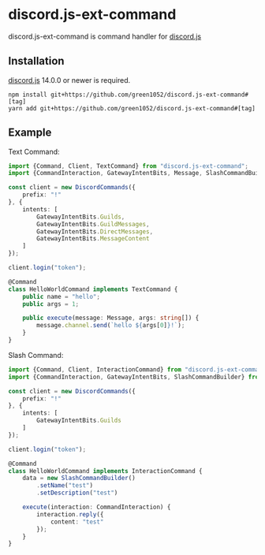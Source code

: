 # discord.js-ext-command

discord.js-ext-command is command handler for [discord.js](https://github.com/discordjs/discord.js/)

## Installation

[discord.js](https://github.com/discordjs/discord.js/) 14.0.0 or newer is required.

```
npm install git+https://github.com/green1052/discord.js-ext-command#[tag]
yarn add git+https://github.com/green1052/discord.js-ext-command#[tag]
```

## Example

Text Command:

```typescript
import {Command, Client, TextCommand} from "discord.js-ext-command";
import {CommandInteraction, GatewayIntentBits, Message, SlashCommandBuilder} from "discord.js";

const client = new DiscordCommands({
    prefix: "!"
}, {
    intents: [
        GatewayIntentBits.Guilds,
        GatewayIntentBits.GuildMessages,
        GatewayIntentBits.DirectMessages,
        GatewayIntentBits.MessageContent
    ]
});

client.login("token");

@Command
class HelloWorldCommand implements TextCommand {
    public name = "hello";
    public args = 1;

    public execute(message: Message, args: string[]) {
        message.channel.send(`hello ${args[0]}!`);
    }
}
```

Slash Command:

```typescript
import {Command, Client, InteractionCommand} from "discord.js-ext-command";
import {CommandInteraction, GatewayIntentBits, SlashCommandBuilder} from "discord.js";

const client = new DiscordCommands({
    prefix: "!"
}, {
    intents: [
        GatewayIntentBits.Guilds
    ]
});

client.login("token");

@Command
class HelloWorldCommand implements InteractionCommand {
    data = new SlashCommandBuilder()
        .setName("test")
        .setDescription("test")

    execute(interaction: CommandInteraction) {
        interaction.reply({
            content: "test"
        });
    }
}
```
